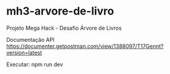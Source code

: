 # mh3-arvore-de-livro
Projeto Mega Hack - Desafio Árvore de Livros

Documentação API https://documenter.getpostman.com/view/1388097/T17Gennt?version=latest

Executar: npm run dev